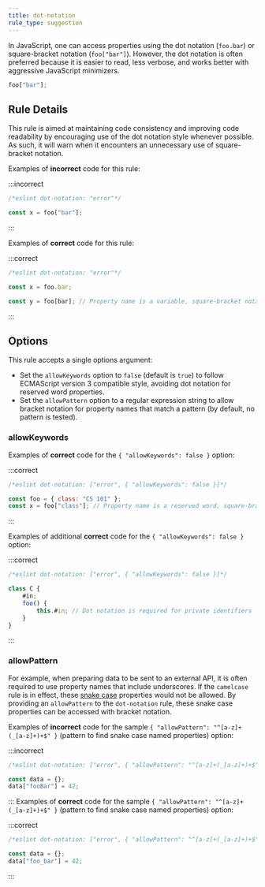 ```yaml
---
title: dot-notation
rule_type: suggestion
---
```


In JavaScript, one can access properties using the dot notation (`foo.bar`) or square-bracket notation (`foo["bar"]`). However, the dot notation is often preferred because it is easier to read, less verbose, and works better with aggressive JavaScript minimizers.

```js
foo["bar"];
```

## Rule Details

This rule is aimed at maintaining code consistency and improving code readability by encouraging use of the dot notation style whenever possible. As such, it will warn when it encounters an unnecessary use of square-bracket notation.

Examples of **incorrect** code for this rule:

:::incorrect

```js
/*eslint dot-notation: "error"*/

const x = foo["bar"];
```

:::

Examples of **correct** code for this rule:

:::correct

```js
/*eslint dot-notation: "error"*/

const x = foo.bar;

const y = foo[bar]; // Property name is a variable, square-bracket notation required
```

:::

## Options

This rule accepts a single options argument:

- Set the `allowKeywords` option to `false` (default is `true`) to follow ECMAScript version 3 compatible style, avoiding dot notation for reserved word properties.
- Set the `allowPattern` option to a regular expression string to allow bracket notation for property names that match a pattern (by default, no pattern is tested).

### allowKeywords

Examples of **correct** code for the `{ "allowKeywords": false }` option:

:::correct

```js
/*eslint dot-notation: ["error", { "allowKeywords": false }]*/

const foo = { class: "CS 101" };
const x = foo["class"]; // Property name is a reserved word, square-bracket notation required
```

:::

Examples of additional **correct** code for the `{ "allowKeywords": false }` option:

:::correct

```js
/*eslint dot-notation: ["error", { "allowKeywords": false }]*/

class C {
    #in;
    foo() {
        this.#in; // Dot notation is required for private identifiers
    }
}
```

:::

### allowPattern

For example, when preparing data to be sent to an external API, it is often required to use property names that include underscores. If the `camelcase` rule is in effect, these [snake case](https://en.wikipedia.org/wiki/Snake_case) properties would not be allowed. By providing an `allowPattern` to the `dot-notation` rule, these snake case properties can be accessed with bracket notation.

Examples of **incorrect** code for the sample `{ "allowPattern": "^[a-z]+(_[a-z]+)+$" }` (pattern to find snake case named properties) option:

:::incorrect

```js
/*eslint dot-notation: ["error", { "allowPattern": "^[a-z]+(_[a-z]+)+$" }]*/

const data = {};
data["fooBar"] = 42;
```

:::
Examples of **correct** code for the sample `{ "allowPattern": "^[a-z]+(_[a-z]+)+$" }` (pattern to find snake case named properties) option:

:::correct

```js
/*eslint dot-notation: ["error", { "allowPattern": "^[a-z]+(_[a-z]+)+$" }]*/

const data = {};
data["foo_bar"] = 42;
```

:::
